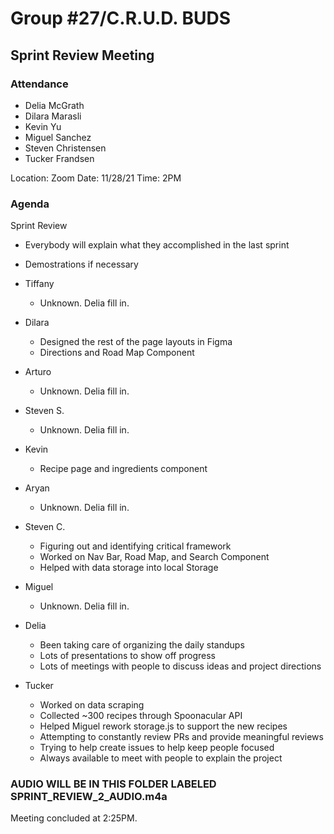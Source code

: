 # Group #27/C.R.U.D. BUDS

## Sprint Review Meeting

### Attendance

<!-- Remove the people not attending. -->

- Delia McGrath
- Dilara Marasli
- Kevin Yu
- Miguel Sanchez
- Steven Christensen
- Tucker Frandsen

Location: Zoom
Date: 11/28/21
Time: 2PM

### Agenda

Sprint Review

- Everybody will explain what they accomplished in the last sprint
- Demostrations if necessary

- Tiffany
  - Unknown. Delia fill in.
- Dilara
  - Designed the rest of the page layouts in Figma
  - Directions and Road Map Component
- Arturo
  - Unknown. Delia fill in.
- Steven S.
  - Unknown. Delia fill in.
- Kevin
  - Recipe page and ingredients component
- Aryan
  - Unknown. Delia fill in.
- Steven C.
  - Figuring out and identifying critical framework
  - Worked on Nav Bar, Road Map, and Search Component
  - Helped with data storage into local Storage
- Miguel
  - Unknown. Delia fill in.
- Delia
  - Been taking care of organizing the daily standups
  - Lots of presentations to show off progress
  - Lots of meetings with people to discuss ideas and project directions
- Tucker
  - Worked on data scraping
  - Collected ~300 recipes through Spoonacular API
  - Helped Miguel rework storage.js to support the new recipes
  - Attempting to constantly review PRs and provide meaningful reviews
  - Trying to help create issues to help keep people focused
  - Always available to meet with people to explain the project

### AUDIO WILL BE IN THIS FOLDER LABELED SPRINT_REVIEW_2_AUDIO.m4a

Meeting concluded at 2:25PM.

<!-- REMINDER TO SAVE THE TEMPLATE AS (mmddyy-topic.md)-->
